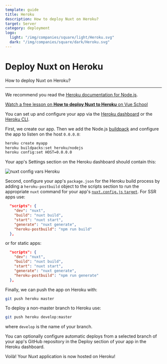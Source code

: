 ```yaml
---
template: guide
title: Heroku
description: How to deploy Nuxt on Heroku?
target: Server
category: deployment
logo:
  light: "/img/companies/square/light/Heroku.svg"
  dark: "/img/companies/square/dark/Heroku.svg"
---
```

# Deploy Nuxt on Heroku

How to deploy Nuxt on Heroku?

---

We recommend you read the [Heroku documentation for Node.js](https://devcenter.heroku.com/articles/nodejs-support).

<div class="Promo__Video">
  <a href="https://vueschool.io/lessons/how-to-deploy-nuxtjs-to-heroku?friend=nuxt" target="_blank">
    <p class="Promo__Video__Icon">
      Watch a free lesson on <strong>How to deploy Nuxt to Heroku</strong> on Vue School
    </p>
  </a>
</div>

You can set up and configure your app via the [Heroku dashboard](https://devcenter.heroku.com/articles/heroku-dashboard) or the [Heroku CLI](https://devcenter.heroku.com/articles/heroku-cli).

First, we create our app. Then we add the Node.js [buildpack](https://devcenter.heroku.com/articles/buildpacks) and configure the app to listen on the host `0.0.0.0`:

```bash
heroku create myapp
heroku buildpacks:set heroku/nodejs
heroku config:set HOST=0.0.0.0
```

Your app's Settings section on the Heroku dashboard should contain this:

![nuxt config vars Heroku](https://user-images.githubusercontent.com/23453691/116850762-81ea0e00-abf1-11eb-9f70-260721a1d525.png)

Second, configure your app's `package.json` for the Heroku build process by adding a `heroku-postbuild` object to the scripts section to run the appropriate `nuxt` command for your app's [`nuxt.config.js` `target`](https://nuxtjs.org/docs/configuration-glossary/configuration-target/). 
For SSR apps use:
```json
  "scripts": {
    "dev": "nuxt",
    "build": "nuxt build",
    "start": "nuxt start",
    "generate": "nuxt generate",
    "heroku-postbuild": "npm run build"
  },
```
or for static apps:
```json
  "scripts": {
    "dev": "nuxt",
    "build": "nuxt build",
    "start": "nuxt start",
    "generate": "nuxt generate",
    "heroku-postbuild": "npm run generate"
  },
```

Finally, we can push the app on Heroku with:

```bash
git push heroku master
```

To deploy a non-master branch to Heroku use:

```bash
git push heroku develop:master
```

where `develop` is the name of your branch.

You can optionally configure automatic deploys from a selected branch of your app's GitHub repository in the Deploy section of your app in the Heroku dashboard.

Voilà! Your Nuxt application is now hosted on Heroku!
